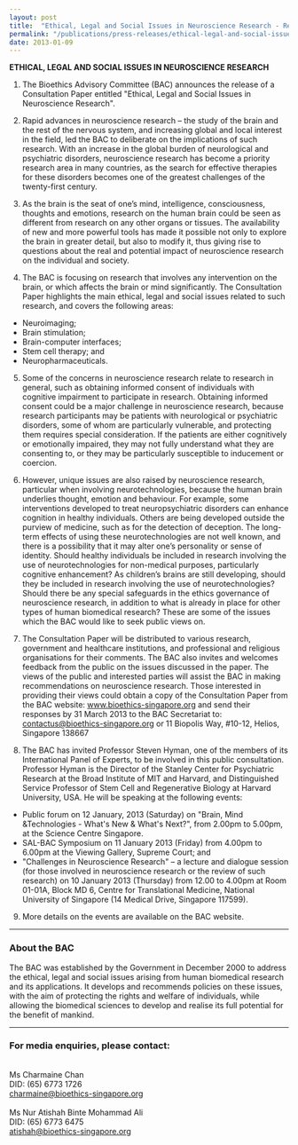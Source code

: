 ```yaml
---
layout: post
title:  "Ethical, Legal and Social Issues in Neuroscience Research - Release of a Consultation Paper by the Bioethics Advisory Committee"
permalink: "/publications/press-releases/ethical-legal-and-social-issues-in-neuroscience-research-release-of-a-consultation-paper-by-the-bioethics-advisory-committee"
date: 2013-01-09
---
```


**ETHICAL, LEGAL AND SOCIAL ISSUES IN NEUROSCIENCE RESEARCH**

 1. The Bioethics Advisory Committee (BAC) announces the release of a Consultation Paper entitled "Ethical, Legal and Social Issues in Neuroscience Research".

 2. Rapid advances in neuroscience research – the study of the brain and the rest of the nervous system, and increasing global and local interest in the field, led the BAC to deliberate on the implications of such research. With an increase in the global burden of neurological and psychiatric disorders, neuroscience research has become a priority research area in many countries, as the search for effective therapies for these disorders becomes one of the greatest challenges of the twenty-first century.

 3. As the brain is the seat of one’s mind, intelligence, consciousness, thoughts and emotions, research on the human brain could be seen as different from research on any other organs or tissues. The availability of new and more powerful tools has made it possible not only to explore the brain in greater detail, but also to modify it, thus giving rise to questions about the real and potential impact of neuroscience research on the individual and society.

 4. The BAC is focusing on research that involves any intervention on the brain, or which affects the brain or mind significantly. The Consultation Paper highlights the main ethical, legal and social issues related to such research, and covers the following areas:
  - Neuroimaging;
  - Brain stimulation;
  - Brain-computer interfaces;
  - Stem cell therapy; and
  - Neuropharmaceuticals.

 5. Some of the concerns in neuroscience research relate to research in general, such as obtaining informed consent of individuals with cognitive impairment to participate in research. Obtaining informed consent could be a major challenge in neuroscience research, because research participants may be patients with neurological or psychiatric disorders, some of whom are particularly vulnerable, and protecting them requires special consideration. If the patients are either cognitively or emotionally impaired, they may not fully understand what they are consenting to, or they may be particularly susceptible to inducement or coercion.

 6. However, unique issues are also raised by neuroscience research, particular when involving neurotechnologies, because the human brain underlies thought, emotion and behaviour. For example, some interventions developed to treat neuropsychiatric disorders can enhance cognition in healthy individuals. Others are being developed outside the purview of medicine, such as for the detection of deception. The long-term effects of using these neurotechnologies are not well known, and there is a possibility that it may alter one’s personality or sense of identity. Should healthy individuals be included in research involving the use of neurotechnologies for non-medical purposes, particularly cognitive enhancement? As children’s brains are still developing, should they be included in research involving the use of neurotechnologies? Should there be any special safeguards in the ethics governance of neuroscience research, in addition to what is already in place for other types of human biomedical research? These are some of the issues which the BAC would like to seek public views on.

 7. The Consultation Paper will be distributed to various research, government and healthcare institutions, and professional and religious organisations for their comments. The BAC also invites and welcomes feedback from the public on the issues discussed in the paper. The views of the public and interested parties will assist the BAC in making recommendations on neuroscience research. Those interested in providing their views could obtain a copy of the Consultation Paper from the BAC website: www.bioethics-singapore.org and send their responses by 31 March 2013 to the BAC Secretariat to: contactus@bioethics-singapore.org or 11 Biopolis Way, #10-12, Helios, Singapore 138667

 8. The BAC has invited Professor Steven Hyman, one of the members of its International Panel of Experts, to be involved in this public consultation. Professor Hyman is the Director of the Stanley Center for Psychiatric Research at the Broad Institute of MIT and Harvard, and Distinguished Service Professor of Stem Cell and Regenerative Biology at Harvard University, USA. He will be speaking at the following events:
  - Public forum on 12 January, 2013 (Saturday) on "Brain, Mind &Technologies - What's New & What's Next?", from 2.00pm to 5.00pm, at the Science Centre Singapore.
  - SAL-BAC Symposium on 11 January 2013 (Friday) from 4.00pm to 6.00pm at the Viewing Gallery, Supreme Court; and
  - "Challenges in Neuroscience Research" – a lecture and dialogue session (for those involved in neuroscience research or the review of such research) on 10 January 2013 (Thursday) from 12.00 to 4.00pm at Room 01-01A, Block MD 6, Centre for Translational Medicine, National University of Singapore (14 Medical Drive, Singapore 117599).

 9. More details on the events are available on the BAC website.

---

### **About the BAC**

The BAC was established by the Government in December 2000 to address the ethical, legal and social issues arising from human biomedical research and its applications. It develops and recommends policies on these issues, with the aim of protecting the rights and welfare of individuals, while allowing the biomedical sciences to develop and realise its full potential for the benefit of mankind.

---

### **For media enquiries, please contact:**

<br>Ms Charmaine Chan
<br>DID: (65) 6773 1726
<br>charmaine@bioethics-singapore.org
<br>
<br>Ms Nur Atishah Binte Mohammad Ali
<br>DID: (65) 6773 6475
<br>atishah@bioethics-singapore.org
